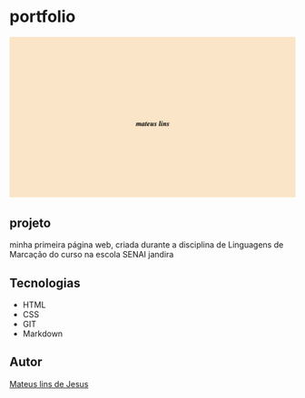 # portfolio

![](./preview.png)

## projeto
minha primeira página web, criada durante a disciplina de Linguagens de Marcação do curso na escola SENAI jandira

## Tecnologias 
* HTML
* CSS
* GIT
* Markdown

## Autor
[Mateus lins de Jesus](https://www.linkedin.com/in/mateus-lins-763b76349/)